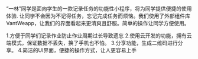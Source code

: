 “一林”同学是面向学生的一款记录任务的功能性小程序，将为同学提供便捷的使用体验.
让同学不会因为不记得任务，忘记完成任务而烦恼。我们使用了外部组件库VantWeapp，让我们的界面看起来更清爽且舒服。简单的操作让同学方便使用。

1.方便于同学们记录作业防止作业周期过长导致遗忘
2.使用云开发的功能，拥有云端模式，保证数据不丢失，换了手机也不怕。
3.分享功能，生成二维码进行分享。
4.简洁的UI界面，便捷的操作方式，让人更容易上手
